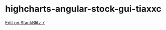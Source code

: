 # highcharts-angular-stock-gui-tiaxxc

[Edit on StackBlitz ⚡️](https://stackblitz.com/edit/highcharts-angular-stock-gui-tiaxxc)